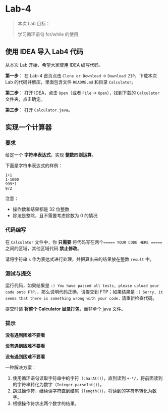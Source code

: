 # Lab-4

> 本次 Lab 目标：
>
> 学习循环语句 for/while 的使用
>

## 使用 IDEA 导入 Lab4 代码

从本次 Lab 开始，希望大家使用 IDEA 编写代码。

**第一步**： 在 Lab-4 首页点击 `Clone or Download` -> `Download ZIP`，下载本次 Lab 的代码并解压，里面包含文件 `README.md` 和目录 `Calculator`。

**第二步**： 打开 IDEA，点击 `Open`（或者 `File` -> `Open`），找到下载的 `Calculator` 文件夹，点击确定。

**第三步**： 打开 `Calculator.java`。

## 实现一个计算器

### 要求

给定一个 **字符串表达式**，实现 **整数四则运算**。

下面是字符串表达式的样例：
```
1+1
1-1000
999*1
9/2
```

注意：

- 操作数和结果都是 32 位整数
- 除法是整除，且不需要考虑除数为 0 的情况


### 代码编写

在 `Calculator` 文件中，你 **只需要** 将代码写在两个`===== YOUR CODE HERE =====` 之间的区域，其他区域代码 **禁止修改**。

请将字符串 `s` 作为表达式进行处理，并把算出来的结果放在整数 `result` 中。


### 测试与提交

运行代码，如果结果是 `:) You have passed all tests, please upload your code onto FTP.`，那么说明代码正确，请提交到 FTP；如果结果是 `:( Sorry, it seems that there is something wrong with your code.` 请重新检查代码。

提交时请 **将整个 Calculator 目录打包**，而非单个 java 文件。


### 提示


**没有遇到困难不要看**

**没有遇到困难不要看**

**没有遇到困难不要看**

一种解决方案：

1. 使用循环语句读取字符串中的字符（`charAt()`），直到读到 `+-*/`，将前面读到的字符串转化为数字（`Integer.parseInt()`）。
2. 跳过操作符，继续读字符直到结尾（`length()`），将读到的字符串转化为数字。
3. 根据操作符求出两个数字的结果。
